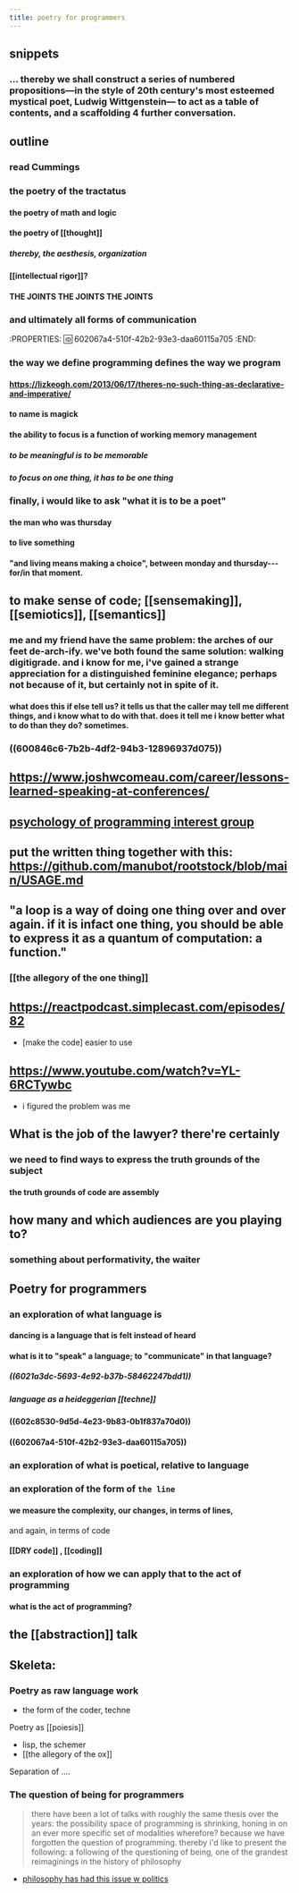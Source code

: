 ```yaml
---
title: poetry for programmers
---
```


## snippets
### ... thereby we shall construct a series of numbered propositions—in the style of 20th century's most esteemed mystical poet, Ludwig Wittgenstein— to act as a table of contents, and a scaffolding 4 further conversation.
## outline
### read Cummings
### the poetry of the tractatus
#### the poetry of math and logic
#### the poetry of [[thought]]
##### thereby, the aesthesis, organization
#### [[intellectual rigor]]?
#### THE JOINTS THE JOINTS THE JOINTS
### and ultimately all forms of communication
:PROPERTIES:
:id: 602067a4-510f-42b2-93e3-daa60115a705
:END:
### the way we define programming defines the way we program
#### https://lizkeogh.com/2013/06/17/theres-no-such-thing-as-declarative-and-imperative/
#### to name is magick
#### the ability to focus is a function of working memory management
##### to be meaningful is to be memorable
##### to focus on one thing, it has to be one thing
### finally, i would like to ask "what it is to be a poet"
#### the man who was thursday
#### to live something
#### "and living means making a choice", between monday and thursday---for/in that moment.
## to make sense of code; [[sensemaking]], [[semiotics]], [[semantics]]
### me and my friend have the same problem: the arches of our feet de-arch-ify. we've both found the same solution: walking digitigrade. and i know for me, i've gained a strange appreciation for a distinguished feminine elegance; perhaps not because of it, but certainly not in spite of it.
#### what does this if else tell us? it tells us that the caller may tell me different things, and i know what to do with that. does it tell me i know better what to do than they do? sometimes.
### ((600846c6-7b2b-4df2-94b3-12896937d075))
## https://www.joshwcomeau.com/career/lessons-learned-speaking-at-conferences/
## [psychology of programming interest group](https://www.ppig.org/papers/)
## put the written thing together with this: https://github.com/manubot/rootstock/blob/main/USAGE.md
## "a loop is a way of doing one thing over and over again. if it is infact one thing, you should be able to express it as a quantum of computation: a function."
### [[the allegory of the one thing]]
## https://reactpodcast.simplecast.com/episodes/82
- [make the code] easier to use
## https://www.youtube.com/watch?v=YL-6RCTywbc
- i figured the problem was me
## What is the job of the lawyer? there're certainly
### we need to find ways to express the truth grounds of the subject
#### the truth grounds of code are assembly
## how many and which audiences are you playing to?
### something about performativity, the waiter
## Poetry for programmers
### an exploration of what language is
#### dancing is a language that is felt instead of heard
#### what is it to "speak" a language; to "communicate" in that language?
##### ((6021a3dc-5693-4e92-b37b-58462247bdd1))
##### language as a heideggerian [[techne]]
#### ((602c8530-9d5d-4e23-9b83-0b1f837a70d0))
#### ((602067a4-510f-42b2-93e3-daa60115a705))
### an exploration of what is poetical, relative to language
### an exploration of the form of `the line`
#### we measure the complexity, our changes, in terms of lines,
and again, in terms of code
#### [[DRY code]] , [[coding]]
### an exploration of how we can apply that to the act of programming
#### what is the act of programming?
## the [[abstraction]] talk
## Skeleta:
### Poetry as raw language work
- the form of the coder, techne

Poetry as [[poiesis]] 
- lisp, the schemer
- [[the allegory of the ox]]

Separation of ....
### The question of being for programmers
> there have been a lot of talks with roughly the same thesis over the years: the possibility space of programming is shrinking, honing in on an ever more specific set of modalities
> wherefore? because we have forgotten the question of programming. thereby i'd like to present the following: a following of the questioning of being, one of the grandest reimaginings in the history of philosophy
- [philosophy has had this issue w politics](https://aeon.co/videos/whats-essential-is-i-must-understand-a-rare-candid-interview-with-hannah-arendt)
